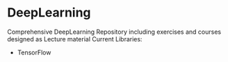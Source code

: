 # DeepLearning
Comprehensive DeepLearning Repository including exercises and courses designed as Lecture material
Current Libraries:
+ TensorFlow 
